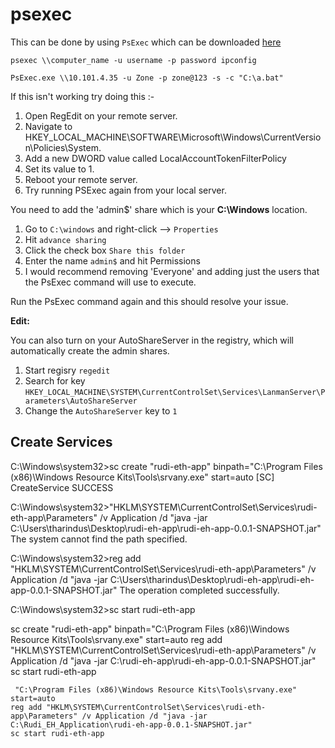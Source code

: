 # psexec





This can be done by using `PsExec` which can be downloaded [here](https://docs.microsoft.com/en-us/sysinternals/downloads/psexec)

```text
psexec \\computer_name -u username -p password ipconfig

PsExec.exe \\10.101.4.35 -u Zone -p zone@123 -s -c "C:\a.bat"

```

If this isn't working try doing this :-

1. Open RegEdit on your remote server.
2. Navigate to HKEY\_LOCAL\_MACHINE\SOFTWARE\Microsoft\Windows\CurrentVersion\Policies\System.
3. Add a new DWORD value called LocalAccountTokenFilterPolicy
4. Set its value to 1.
5. Reboot your remote server.
6. Try running PSExec again from your local server.



You need to add the 'admin$' share which is your **C:\Windows** location.

1. Go to `C:\windows` and right-click --&gt; `Properties`
2. Hit `advance sharing`
3. Click the check box `Share this folder`
4. Enter the name `admin$` and hit Permissions
5. I would recommend removing 'Everyone' and adding just the users that the PsExec command will use to execute.

Run the PsExec command again and this should resolve your issue.

**Edit:**

You can also turn on your AutoShareServer in the registry, which will automatically create the admin shares.

1. Start regisry `regedit`
2. Search for key `HKEY_LOCAL_MACHINE\SYSTEM\CurrentControlSet\Services\LanmanServer\Parameters\AutoShareServer`
3. Change the `AutoShareServer` key to `1`

## Create Services

C:\Windows\system32&gt;sc create "rudi-eth-app" binpath="C:\Program Files \(x86\)\Windows Resource Kits\Tools\srvany.exe" start=auto \[SC\] CreateService SUCCESS

C:\Windows\system32&gt;"HKLM\SYSTEM\CurrentControlSet\Services\rudi-eth-app\Parameters" /v Application /d "java -jar C:\Users\tharindus\Desktop\rudi-eh-app\rudi-eh-app-0.0.1-SNAPSHOT.jar" The system cannot find the path specified.

C:\Windows\system32&gt;reg add "HKLM\SYSTEM\CurrentControlSet\Services\rudi-eth-app\Parameters" /v Application /d "java -jar C:\Users\tharindus\Desktop\rudi-eh-app\rudi-eh-app-0.0.1-SNAPSHOT.jar" The operation completed successfully.

C:\Windows\system32&gt;sc start rudi-eth-app



sc create "rudi-eth-app" binpath="C:\Program Files \(x86\)\Windows Resource Kits\Tools\srvany.exe" start=auto reg add "HKLM\SYSTEM\CurrentControlSet\Services\rudi-eth-app\Parameters" /v Application /d "java -jar C:\rudi-eh-app\rudi-eh-app-0.0.1-SNAPSHOT.jar" sc start rudi-eth-app

```text
 "C:\Program Files (x86)\Windows Resource Kits\Tools\srvany.exe" start=auto 
reg add "HKLM\SYSTEM\CurrentControlSet\Services\rudi-eth-app\Parameters" /v Application /d "java -jar C:\Rudi_EH_Application\rudi-eh-app-0.0.1-SNAPSHOT.jar"
sc start rudi-eth-app

```


